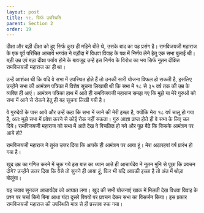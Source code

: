 ```yaml
---
layout: post
title: १९. सिर्फ उपस्थिति
parent: Section 2
order: 19
---
```


दीक्षा और बड़ी दीक्षा को हुए सिर्फ कुछ ही महिने बीते थे, उसके बाद का यह प्रसंग है। रामविजयजी महाराज के एक पूर्व परिचित आचार्य भगवंत ने बड़ौदा में विधवा विवाह के पक्ष में निर्णय लेने हेतु एक सभा बुलाई थी। बड़ी उम्र एवं बड़ा दीक्षा पर्याय होने के बावजूद उन्हें इस निर्णय के विरोध का भय सिर्फ नूतन दीक्षित रामविजयजी महाराज का ही था।

उन्हें आशंका थी कि यदि वे सभा में उपस्थित होते हैं तो उनकी सारी योजना विफल हो सकती है, इसलिए उन्होंने सभा की आमंत्रण पत्रिका में विशेष सूचना लिखायी थी कि सभा में १८ से ३५ वर्ष तक की उम्र के व्यक्ति ही आएं। आमंत्रण पत्रिका हाथ में आते ही रामविजयजी महाराज समझ गए कि मुझे या मेरे गुरुओं को सभा में आने से रोकने हेतु ही यह सूचना लिखी गयी है।

वे गुरुदेवों के पास आये और उन्हें कहा कि सभा में जाने की मेरी इच्छा है, क्योंकि मेरा १८ वर्ष चालू हो गया है, अतः मुझे सभा में प्रवेश करने से कोई रोक नहीं सकता। गुरु आज्ञा प्राप्त होते ही वे सभा के लिए चल दिये। रामविजयजी महाराज को सभा में आते देख वे विचलित हो गये और पूछ बैठे कि किसके आमंत्रण पर आये हो?

रामविजयजी महाराज ने तुरंत उत्तर दिया कि आपके ही आमंत्रण पर आया हूं। मेरा अठारहवां वर्ष प्रारंभ हो गया है।

खुद उम्र का गणित करने में चूक गये इस बात का ध्यान आते ही आचार्यदेव ने नूतन मुनि से पूछा कि प्रवचन दोगे? उन्होंने उत्तर दिया कि वैसे तो सुनने ही आया हूं, फिर भी यदि आपकी इच्छा है तो अंत में थोड़ा बोलूंगा।

यह जवाब सुनकर आचार्यदेव को आघात लगा। खुद की सभी योजनाएं खाक में मिलती देख विधवा विवाह के प्रश्न पर चर्चा किये बिना आधा घंटा दूसरे विषयों पर प्रवचन देकर सभा का विसर्जन किया। इस प्रकार रामविजयजी महाराज की उपस्थिति मात्र से ही प्रस्ताव रुक गया।